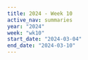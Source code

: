 ```yaml
---
title: 2024 - Week 10
active_nav: summaries
year: "2024"
week: "wk10"
start_date: "2024-03-04"
end_date: "2024-03-10"
---
```

